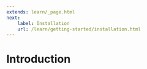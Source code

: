 ```yaml
---
extends: learn/_page.html
next:
    label: Installation
    url: /learn/getting-started/installation.html
---
```


# Introduction


